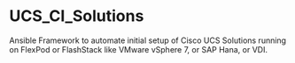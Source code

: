 # UCS_CI_Solutions

Ansible Framework to automate initial setup of Cisco UCS Solutions running on FlexPod or FlashStack
like VMware vSphere 7, or SAP Hana, or VDI.
